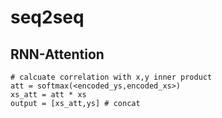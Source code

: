 # seq2seq


## RNN-Attention
```
# calcuate correlation with x,y inner product 
att = softmax(<encoded_ys,encoded_xs>)
xs_att = att * xs
output = [xs_att,ys] # concat
```